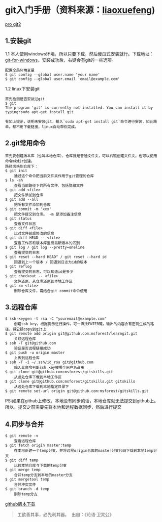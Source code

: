 # git入门手册（资料来源：[liaoxuefeng](http://www.liaoxuefeng.com))

[pro git2](https://git-scm.com/book/zh/v2)

## 1.安装git

 1.1 本人使用windows环境，所以只要下载，然后傻瓜式安装就行。下载地址：[git-for-windows](https://git-for-windows.github.io)，安装成功后，右键会有git的一些选项。
 
	配置全局环境变量
	$ git config --global user.name 'your name'
	$ git config --global user.email 'email@example.com'
	
 1.2 linux下安装git
 
	首先检测是否安装过git
	$ git
	The program 'git' is currently not installed. You can install it by typing:sudo apt-get install git
	
	有如上提示，说明未安装git，输入`sudo apt-get install git`命令进行安装，如此简单。都不用下载链接，linux自动帮你完成。
    
## 2.git常用命令

	首先要创建版本库（也叫本地仓库），仓库就是普通文件夹，可以右键创建文件夹，也可以使用命令mkdir创建。
	路径切换到仓库下：
	$ git init
		通过这个命令把当前文件夹作用于git管理的仓库
	$ ls -ah
		查看当前路径下的所有文件，包括隐藏文件
	$ git add <file>
		把文件添加到仓库
	$ git add --all
		把所有文件添加到仓库
	$ git commit -m 'xxx'
		把文件提交到仓库。 -m 是添加备注信息
	$ git status
		查看文件状态
	$ git diff <file>
		比对文件前后修改的信息
	$ git diff HEAD -- <file>
		查看工作区和版本库里面最新版本的区别
	$ git log / git log --pretty=oneline
		查看提交的日志
	$ git reset --hard HEAD^ / git reset --hard id
		回退到上一个版本 / 回退到日志为id的版本
	$ git reflog
		查看提交的日志，可以知道id是多少
	$ git checkout -- <file>
		文件还原，从仓库还原到本地工作区
	$ git rm <file>
		删除仓库文件，需结合git commit命令使用
		
## 3.远程仓库

	$ ssh-keygen -t rsa -C "youremail@example.com"
		创建ssh key，根据提示进行操作，可一直按ENTER键，输出的内容会有密钥生成的路径，将公钥copy到git上		
	$ git remote add origin git@github.com:msforest/learngit.git
		关联远程仓库
	$ ssh -T git@github.com
		验证是否远程链接成功
	$ git push -u origin master
		上传到远程仓库
	$ ssh -T -i ~/.ssh/id_rsa git@github.com
		输入此命令判断ssh key被哪个用户名占用
	$ git clone git@github.com:msforest/gitskills.git
		从远处仓库下载到本地工作区
	$ git clone git@github.com:msforest/gitskills.git gitskills
		从远处仓库下载到本地指定目录下
	$ git remote set-url origin git@github.com:msforest/gitskills.git
		
PS:如果在github上修改，本地没有同步的话，本地仓库就无法提交到github上。所以，提交之前需要先将本地和远程数据同步，然后进行提交

## 4.同步与合并
	
	$ git remote -v
		查看远程仓库
	$ git fetch origin master:temp
		在本地新建一个temp分支，并将远程origin仓库的master分支代码下载到本地temp分支
	$ git diff temp
		比较本地仓库与下载的temp分支
	$ git merge temp
		合并temp分支到本地的master分支
	$ git mergetool temp
		合并冲突文件
	$ git branch -d temp 
		删除temp分支


[github版本下载](https://desktop.github.com)

> 工欲善其事，必先利其器。 ​ 出自：《论语·卫灵公》

